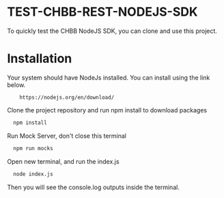 
# TEST-CHBB-REST-NODEJS-SDK

To quickly test the CHBB NodeJS SDK, you can clone and use this project.
    
# Installation
Your system should have NodeJs installed. You can install using the link below.
``` text
    https://nodejs.org/en/download/
```

Clone the project repository and run npm install to download packages
```bash
  npm install
```

Run Mock Server, don't close this terminal
```bash
  npm run mocks
```

Open new terminal, and run the index.js
```bash
  node index.js
```

Then you will see the console.log outputs inside the terminal.

